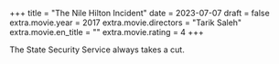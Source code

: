 +++
title = "The Nile Hilton Incident"
date = 2023-07-07
draft = false
extra.movie.year = 2017
extra.movie.directors = "Tarik Saleh"
extra.movie.en_title = ""
extra.movie.rating = 4
+++

The State Security Service always takes a cut.<!-- more -->